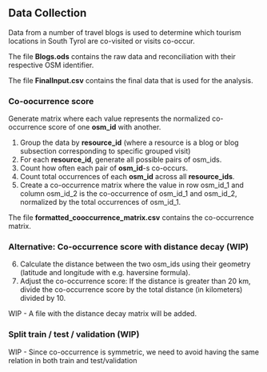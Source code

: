 ## Data Collection

Data from a number of travel blogs is used to determine which tourism locations in South Tyrol are co-visited or visits co-occur.

The file **Blogs.ods** contains the raw data and reconciliation with their respective OSM identifier.

The file **FinalInput.csv** contains the final data that is used for the analysis.

### Co-oocurrence score
Generate matrix where each value represents the normalized co-occurrence score of one **osm_id** with another.
1. Group the data by **resource_id** (where a resource is a blog or blog subsection corresponding to specific grouped visit)
2. For each **resource_id**, generate all possible pairs of osm_ids. 
3. Count how often each pair of **osm_id**-s co-occurs.
4. Count total occurrences of each **osm_id** across all **resource_ids**.
5. Create a co-occurrence matrix where the value in row osm_id_1 and column osm_id_2 is the co-occurrence of osm_id_1 and osm_id_2, normalized by the total occurrences of osm_id_1.

The file **formatted_cooccurrence_matrix.csv** contains the co-occurrence matrix.

### Alternative: Co-occurrence score with distance decay (WIP)
6. Calculate the distance between the two osm_ids using their geometry (latitude and longitude with e.g. haversine formula).
7. Adjust the co-occurrence score: If the distance is greater than 20 km, divide the co-occurrence score by the total distance (in kilometers) divided by 10.

WIP - A file with the distance decay matrix will be added.

### Split train / test / validation (WIP)
WIP - Since co-occurrence is symmetric, we need to avoid having the same relation in both train and test/validation